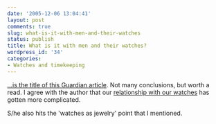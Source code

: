 ```yaml
---
date: '2005-12-06 13:04:41'
layout: post
comments: true
slug: what-is-it-with-men-and-their-watches
status: publish
title: What is it with men and their watches?
wordpress_id: '34'
categories:
- Watches and timekeeping
---
```


[...is the title of this Guardian article](http://www.guardian.co.uk/g2/story/0,,1654848,00.html). Not many conclusions, but worth a read. I agree with the author that our [relationship with our watches](http://www.phfactor.net/wp/?p=7) has gotten more complicated.

S/he also hits the 'watches as jewelry' point that I mentioned.
